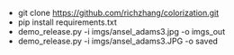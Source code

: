  - git clone https://github.com/richzhang/colorization.git
 - pip install requirements.txt  
 - demo_release.py -i imgs/ansel_adams3.jpg -o imgs_out
 - demo_release.py -i imgs/ansel_adams3.JPG -o  saved